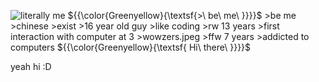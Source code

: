 ![literally me](https://w7.pngwing.com/pngs/218/926/png-transparent-stick-man-stick-figure-happy-stick-man-photography-smiley-desktop-wallpaper-thumbnail.png)
${{\color{Greenyellow}{\textsf{\>\  be\ me\ \}}}}\$
\>be me
\>chinese
\>exist
\>16 year old guy
\>like coding
\>rw 13 years
\>first interaction with computer at 3
\>wowzers.jpeg
\>ffw 7 years
\>addicted to computers
${{\color{Greenyellow}{\textsf{  Hi\ there\ \}}}}\$


yeah hi :D
